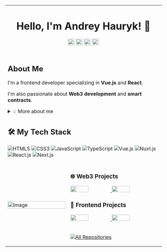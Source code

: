<table>
  <tr>
    <td colspan="2" align="center">
      <h1>Hello, I'm Andrey Hauryk! 👋</h1>
      <p>
        <a href="https://github.com/andrey-hauryk"><img src="https://img.shields.io/badge/-@andreyhauryk-%23D1D5DB?style=flat-square&logo=github&logoColor=white&color=333333&labelColor=222222" alt="GitHub Badge" height="22" /></a>
        <a href="https://andreyhauryk.com"><img src="https://img.shields.io/badge/-andreyhauryk.com-3423A6?style=flat&logo=Google-Chrome&logoColor=white" alt="Website Badge" height="22" /></a>
        <a href="https://www.linkedin.com/in/andreyhauryk"><img src="https://img.shields.io/badge/-Andrey%20Hauryk-0077B5?style=flat&logo=Linkedin&logoColor=white" alt="LinkedIn Badge" height="22" /></a>
        <a href="mailto:trooman22@gmail.com"><img src="https://img.shields.io/badge/-trooman22@gmail.com-%23FF0000?style=flat&logo=Gmail&logoColor=white&color=%23FF0000&labelColor=%23D50000" alt="Email Badge" height="22" /></a>
      </p>
    </td>
  </tr>
  
  <tr>
    <td colspan="2">
      <h2>About Me</h2>
      <p>I'm a frontend developer specializing in <strong>Vue.js</strong> and <strong>React</strong>.</p>
      <p>I'm also passionate about <strong>Web3 development</strong> and <strong>smart contracts</strong>.</p>
      <details>
        <summary>💡 More about me</summary>
        <ul>
          <li>💻 Experienced <strong>Frontend Developer</strong></li>
          <li>🛠 Specializing in <strong>smart contract integration</strong></li>
          <li>⚡ Working with <strong>Solidity, Ethereum SDKs</strong></li>
          <li>🚀 Passionate about <strong>decentralized UI/UX</strong></li>
        </ul>
      </details>
    </td>
  </tr>

  <tr>
    <td colspan="2">
      <h2>🛠 My Tech Stack</h2>
      <p>
        <img src="https://img.shields.io/badge/-HTML5-%23E44D27?style=flat-square&logo=html5&logoColor=ffffff" alt="HTML5" />
        <img src="https://img.shields.io/badge/-CSS3-%231572B6?style=flat-square&logo=css3" alt="CSS3" />
        <img src="https://img.shields.io/badge/-JavaScript-%23F7DF1C?style=flat-square&logo=javascript&logoColor=000000" alt="JavaScript" />
        <img src="https://img.shields.io/badge/-TypeScript-007ACC?style=flat-square&logo=typescript&logoColor=white" alt="TypeScript" />
        <img src="https://img.shields.io/badge/-Vue.js-%232c3e50?style=flat-square&logo=vuedotjs" alt="Vue.js" />
        <img src="https://img.shields.io/badge/-Nuxt.js-%23282C34?style=flat-square&logo=nuxtdotjs" alt="Nuxt.js" />
        <img src="https://img.shields.io/badge/-React.js-%23282C34?style=flat-square&logo=react" alt="React.js" />
        <img src="https://img.shields.io/badge/-Next.js-%23000000?style=flat-square&logo=nextdotjs" alt="Next.js" />
      </p>
    </td>
  </tr>

  <tr>
    <td rowspan="2" width="40%">
      <img src="https://i.imgur.com/VxANS89.jpg" width="100%" alt="Image" />
    </td>
    <td>
      <h3>🌐 Web3 Projects</h3>
      <p>
        <a href="https://github.com/Enhanced-TTVDropBot">
          <img width="45%" src="https://denvercoder1-github-readme-stats.vercel.app/api/pin/?username=Giingu&repo=Enhanced-TTVDropBot&theme=react&bg_color=1F222E&title_color=F85D7F&icon_color=F8D866&hide_border=true" />
        </a>
        <a href="https://github.com/Giingu/DiscordPlus">
          <img width="45%" src="https://denvercoder1-github-readme-stats.vercel.app/api/pin?username=Giingu&repo=DiscordPlus&theme=react&bg_color=1F222E&title_color=F85D7F&icon_color=F8D866&hide_border=true" />
        </a>
      </p>
      <h3>🎨 Frontend Projects</h3>
      <p>
        <a href="https://github.com/Enhanced-TTVDropBot">
          <img width="45%" src="https://denvercoder1-github-readme-stats.vercel.app/api/pin/?username=Giingu&repo=Enhanced-TTVDropBot&theme=react&bg_color=1F222E&title_color=F85D7F&icon_color=F8D866&hide_border=true" />
        </a>
        <a href="https://github.com/Giingu/DiscordPlus">
          <img width="45%" src="https://denvercoder1-github-readme-stats.vercel.app/api/pin?username=Giingu&repo=DiscordPlus&theme=react&bg_color=1F222E&title_color=F85D7F&icon_color=F8D866&hide_border=true" />
        </a>
      </p>
    </td>
  </tr>

  <tr>
    <td>
      <p align="left">
        <a href="https://github.com/Giingu?tab=repositories&sort=stargazers">
          <img alt="All Repositories" title="All Repositories" src="https://custom-icon-badges.herokuapp.com/badge/-All%20Repos-2962FF?style=for-the-badge&logoColor=white&logo=repo" />
        </a>
      </p>
    </td>
  </tr>
</table>
